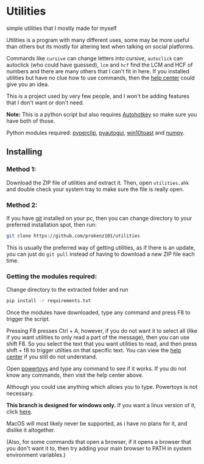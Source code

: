 # Utilities

simple utilities that I mostly made for myself

Utilities is a program with many different uses, some may be more useful than others but its mostly for altering text when talking on social platforms.

Commands like `cursive` can change letters into cursive, `autoclick` can autoclick (who could have guessed), `lcm` and `hcf` find the LCM and HCF of numbers and there are many others that I can't fit in here. If you installed utilities but have no clue how to use commands, then the [help center](https://github.com/prokenz101/utilities/wiki/Help-Center-(Windows)) could give you an idea.

This is a project used by very few people, and I won't be adding features that I don't want or don't need.

**Note:** This is a python script but also requires [Autohotkey](https://autohotkey.com) so make sure you have both of those.

Python modules required: [pyperclip](https://pypi.org/project/pyperclip/), [pyautogui](https://pypi.org/project/PyAutoGUI/), [win10toast](https://pypi.org/project/win10toast/) and [numpy](https://pypi.org/project/numpy/).

## Installing
### Method 1:
Download the ZIP file of utilities and extract it.
Then, open `utilities.ahk` and double check your system tray to make sure the file is really open.

### Method 2:
If you have [git](https://git-scm.com/) installed on your pc, then you can change directory to your preferred installation spot, then run:
```bash
git clone https://github.com/prokenz101/utilities
```
This is usually the preferred way of getting utilities, as if there is an update, you can just do `git pull` instead of having to download a new ZIP file each time.

### **Getting the modules required**:
Change directory to the extracted folder and run
```bash
pip install -r requirements.txt
```

Once the modules have downloaded, type any command and press F8 to trigger the script.

Pressing F8 presses Ctrl + A, however, if you do not want it to select all (like if you want utilities to only read a part of the message), then you can use shift F8. So you select the text that you want utilities to read, and then press shift + f8 to trigger utilties on that specific text. You can view the [help center](https://github.com/prokenz101/utilities/wiki/Help-Center-(Windows)) if you still do not understand.

Open [powertoys](https://github.com/microsoft/PowerToys) and type any command to see if it works. If you do not know any commands, then visit the help center above.

Although you could use anything which allows you to type. Powertoys is not necessary.

**This branch is designed for windows only.** If you want a linux version of it, click [here](https://github.com/prokenz101/utilities/tree/linux-edition).

MacOS will most likely never be supported, as i have no plans for it, and dislike it altogether.

(Also, for some commands that open a browser, if it opens a browser that you don't want it to, then try adding your main browser to PATH in system environment variables.)

